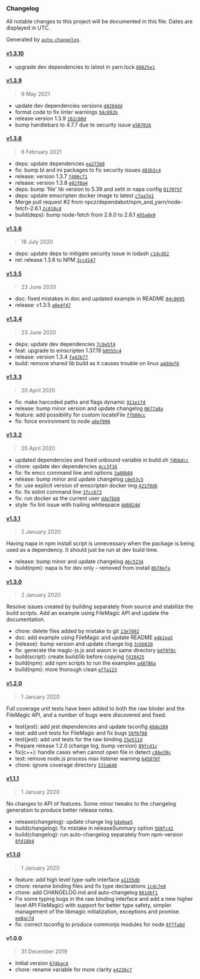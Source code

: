 ### Changelog

All notable changes to this project will be documented in this file. Dates are displayed in UTC.

Generated by [`auto-changelog`](https://github.com/CookPete/auto-changelog).

#### [v1.3.10](https://github.com/npcz/magic/compare/v1.3.9...v1.3.10)

- upgrade dev dependencies to latest in yarn.lock [`60825e1`](https://github.com/npcz/magic/commit/60825e168db9d2704b62a0717d2482961da717aa)

#### [v1.3.9](https://github.com/npcz/magic/compare/v1.3.8...v1.3.9)

> 9 May 2021

- update dev dependencies versions [`d4204dd`](https://github.com/npcz/magic/commit/d4204dddf3dfcb4490f678fb5da794e80951faba)
- format code to fix linter warnings [`50c892b`](https://github.com/npcz/magic/commit/50c892bdb9e1a41d5ec3b3a5233523b13f93f882)
- release version 1.3.9 [`162c80d`](https://github.com/npcz/magic/commit/162c80d552471cffd652f47d0cb83e1345e7df59)
- bump handlebars to 4.7.7 due to security issue [`e587026`](https://github.com/npcz/magic/commit/e5870263a5c14eac5a986d0d7cecdd49cedf2522)

#### [v1.3.8](https://github.com/npcz/magic/compare/v1.3.6...v1.3.8)

> 6 February 2021

- deps: update dependencies [`ea273b0`](https://github.com/npcz/magic/commit/ea273b0cc4f90e1ffbb84a0259a08090a201fd08)
- fix: bump bl and ini packages to fix security issues [`d83b3c4`](https://github.com/npcz/magic/commit/d83b3c4388d91f75a8a50c7ea5bd85266472193d)
- release: version 1.3.7 [`f400c71`](https://github.com/npcz/magic/commit/f400c71a1f1d8808743e1f4a056f499bdfb64b1c)
- release: version 1.3.8 [`e02f0a4`](https://github.com/npcz/magic/commit/e02f0a4d5d47c3041656c164cde6f3e6efd36c48)
- deps: bump 'file' lib version to 5.39 and setit in napa config [`017075f`](https://github.com/npcz/magic/commit/017075faa8e852907fcb94c9e9b19e0385da884f)
- deps: update emscripten docker image to latest [`c7aa7e1`](https://github.com/npcz/magic/commit/c7aa7e115cd7cab39bf840cd518632efb7147da2)
- Merge pull request #2 from npcz/dependabot/npm_and_yarn/node-fetch-2.6.1 [`2c810cd`](https://github.com/npcz/magic/commit/2c810cd72d060eeb47601977f19bb50891ecd047)
- build(deps): bump node-fetch from 2.6.0 to 2.6.1 [`495a8e9`](https://github.com/npcz/magic/commit/495a8e9085fc24735ab822958d0e22efa32e161a)

#### [v1.3.6](https://github.com/npcz/magic/compare/v1.3.5...v1.3.6)

> 18 July 2020

- deps: update deps to mitigate security issue in lodash [`c1dcd52`](https://github.com/npcz/magic/commit/c1dcd520bf63ac91b191162a4a8bd816754df783)
- rel: release 1.3.6 to NPM [`3ccd147`](https://github.com/npcz/magic/commit/3ccd147f7c45564ae8c0f9b1a71b2b8fc393b1c3)

#### [v1.3.5](https://github.com/npcz/magic/compare/v1.3.4...v1.3.5)

> 23 June 2020

- doc: fixed mistakes in doc and updated example in README [`04c8695`](https://github.com/npcz/magic/commit/04c8695333e2ab944c10793a2641c503cbdc54f0)
- release: v1.3.5 [`a0e4f47`](https://github.com/npcz/magic/commit/a0e4f47b7816c929a85a39d175e5a11d070616c5)

#### [v1.3.4](https://github.com/npcz/magic/compare/v1.3.3...v1.3.4)

> 23 June 2020

- deps: update dev dependencies [`7c0e5f4`](https://github.com/npcz/magic/commit/7c0e5f412904c1d9c49f5dd6838e692fa7c209b3)
- feat: upgrade to emscripten 1.37.19 [`b0555c4`](https://github.com/npcz/magic/commit/b0555c4b70b68b7ce90acc5c8727c0b53b2d2e93)
- release: version 1.3.4 [`fa42b77`](https://github.com/npcz/magic/commit/fa42b77d5c0d9c2838cff8835ebf2a3e59e8669c)
- build: remove shared lib build as it causes trouble on linux [`a4ddef8`](https://github.com/npcz/magic/commit/a4ddef81d517df8dd691d2f06ac5e6638111e16e)

#### [v1.3.3](https://github.com/npcz/magic/compare/v1.3.2...v1.3.3)

> 20 April 2020

- fix: make harcoded paths and flags dynamic [`911e1fd`](https://github.com/npcz/magic/commit/911e1fd91fcdfedbb92b75e01e0509f94bb16126)
- release: bump minor version and update changelog [`0677a8a`](https://github.com/npcz/magic/commit/0677a8ab7ad4e24c35c3420d7ffe5ba3108ce681)
- feature: add possibility for custom locateFile [`ffb00cc`](https://github.com/npcz/magic/commit/ffb00ccd6d027a6d61b15cccf2fabf7ec5cd51e6)
- fix: force environment to node [`a8ef096`](https://github.com/npcz/magic/commit/a8ef0965fd6e0af462b8774b1fe83066ed6c0fb8)

#### [v1.3.2](https://github.com/npcz/magic/compare/v1.3.1...v1.3.2)

> 20 April 2020

- updated dependencies and fixed unbound variable in build.sh [`f4bbdcc`](https://github.com/npcz/magic/commit/f4bbdcc47b42afbd96818e27029d2765d3fce58b)
- chore: update dev dependencies [`4cc3f16`](https://github.com/npcz/magic/commit/4cc3f16c443167fac6333a0f55d734b878baf08d)
- fix: fix emcc command line and options [`3a80b84`](https://github.com/npcz/magic/commit/3a80b841831b83de68f55fac49dc1443483d1cc3)
- release: bump minor and update changelog [`c8e53c5`](https://github.com/npcz/magic/commit/c8e53c5e0258234b92de6a109de3c9d7c4578296)
- fix: use explicit version of emscripten docker img [`421f0d6`](https://github.com/npcz/magic/commit/421f0d63978381dee762ba9af552d4d17f64c00d)
- fix: fix eslint command line [`3fcc673`](https://github.com/npcz/magic/commit/3fcc673f49ccaa35b4ebd72bdfdab24d77a62720)
- fix: run docker as the current user [`dde7bb8`](https://github.com/npcz/magic/commit/dde7bb8e07df67d0a8afcdd3e0f89bf8f4976760)
- style: fix lint issue with trailing whitespace [`4d6024d`](https://github.com/npcz/magic/commit/4d6024d3b1773b97c106d13ccb285dfde814cf59)

#### [v1.3.1](https://github.com/npcz/magic/compare/v1.3.0...v1.3.1)

> 2 January 2020

Having napa in npm install script is unnecessary when the package is
being used as a dependency. It should just be run at dev build time.

- release: bump minor and update changelog [`46c5234`](https://github.com/npcz/magic/commit/46c52347ab601150d38440e68331bcad3d1cf1f1)
- build(npm): napa is for dev only - removed from install [`0b70efa`](https://github.com/npcz/magic/commit/0b70efaccdfe438f1c0c80bff95c6f702697b309)

#### [v1.3.0](https://github.com/npcz/magic/compare/v1.2.0...v1.3.0)

> 2 January 2020

Resolve issues created by building separately from source and stabilize
the build scripts. Add an example using FileMagic API and update the
documentation.

- chore: delete files added by mistake to git [`13e7892`](https://github.com/npcz/magic/commit/13e7892f41f68215c284fcdd5b95e89d33d4e949)
- doc: add example using FileMagic and update README [`e4b1ea5`](https://github.com/npcz/magic/commit/e4b1ea596b321971ee15a875c7478181157f0d0d)
- (release): bump version and update change log [`3cbb620`](https://github.com/npcz/magic/commit/3cbb620a8356b4608507a92d5285d0e0c232fa75)
- fix: generate the magic-js.js and wasm in same directory [`bdf9f8c`](https://github.com/npcz/magic/commit/bdf9f8c2f8717caba4dc74f7f22081900799e043)
- build(script): create build/lib before copying [`f410425`](https://github.com/npcz/magic/commit/f410425df6e414ea9a19fc328e8ae69cd293efe2)
- build(npm): add npm scripts to run the examples [`a48786a`](https://github.com/npcz/magic/commit/a48786a746a615160eb8f8e6b7c5e27818921b04)
- build(npm): more thorough clean [`effa123`](https://github.com/npcz/magic/commit/effa123996b2412aa0dacf57e3511249c5b29c0e)

#### [v1.2.0](https://github.com/npcz/magic/compare/v1.1.1...v1.2.0)

> 1 January 2020

Full coverage unit tests have been added to both the raw binder and
the FileMagic API, and a number of bugs were discovered and fixed.

- test(jest): add jest dependencies and update tsconfig [`49de209`](https://github.com/npcz/magic/commit/49de209bade2719a6f97689bde89bc1df5a71f8f)
- test: add unit tests for FileMagic and fix bugs [`50f6f08`](https://github.com/npcz/magic/commit/50f6f08a689b4a2eece538575934ae74f4a7ae2a)
- test(jest): add unit tests for the raw binding [`25e511d`](https://github.com/npcz/magic/commit/25e511dd42fe933ef21512f00a8e1902a032c011)
- Prepare release 1.2.0 (change log, bump version) [`09fcd1c`](https://github.com/npcz/magic/commit/09fcd1c96d9fb372298ebf9d0370305d64376446)
- fix(c++): handle cases when cannot open file in detect [`c86e39c`](https://github.com/npcz/magic/commit/c86e39c059b5480111c0a593b323b4618ac84515)
- test: remove node.js process max listener warning [`645078f`](https://github.com/npcz/magic/commit/645078f0fcc5c74bce97cc52d532c34ee2aa14ff)
- chore: ignore coverage directory [`531a640`](https://github.com/npcz/magic/commit/531a64011f2ab3ce3872b35f37b0788821a32e6d)

#### [v1.1.1](https://github.com/npcz/magic/compare/v1.1.0...v1.1.1)

> 1 January 2020

No changes to API of features. Some minor tweaks to the changelog
generation to produce better release notes.

- release(changelog): update change log [`bda9ae5`](https://github.com/npcz/magic/commit/bda9ae5f3526404d7a540282b65a8a636bfdbc7a)
- build(changelog): fix mistake in releaseSummary option [`568fc42`](https://github.com/npcz/magic/commit/568fc426e38c3f38baaf620ad969e0ca52e88896)
- build(changelog): run auto-changelog separately from npm-version [`8fd18b4`](https://github.com/npcz/magic/commit/8fd18b497fdaf3adbb963b2815ea7d823f7d1b5f)

#### [v1.1.0](https://github.com/npcz/magic/compare/v1.0.0...v1.1.0)

> 1 January 2020

- feature: add high level type-safe interface [`a1155db`](https://github.com/npcz/magic/commit/a1155dbd31a38e98d7462f5e52edcb707979b3c5)
- chore: rename binding files and fix type declarations [`1cdc7e8`](https://github.com/npcz/magic/commit/1cdc7e86f71fb0ed2e42adf2b7d2661860c0c1d9)
- chore: add CHANGELOG.md and auto-changelog [`861dbf1`](https://github.com/npcz/magic/commit/861dbf1f09049e97c8c9712f3b4dffd1f12be314)
- Fix some typing bugs in the raw binding interface and add a new higher level API FileMagic) with support for better type safety, simpler management of the libmagic initialization, exceptions and promise. [`ee8ac7d`](https://github.com/npcz/magic/commit/ee8ac7d27257683ea50edda1bda413b7a0cd6383)
- fix: correct tsconfig to produce commonjs modules for node [`8f7fa8d`](https://github.com/npcz/magic/commit/8f7fa8df9cae8dd7706909b0ebba676ef5b7bda4)

#### v1.0.0

> 31 December 2019

- Initial version [`674bac4`](https://github.com/npcz/magic/commit/674bac4f57a0db02e3bdd73b25414a5478e76d41)
- chore: rename variable for more clarity [`e4226c7`](https://github.com/npcz/magic/commit/e4226c7beeb99a505de30577a9b6265a8fa1b0d8)
